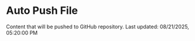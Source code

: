 # Auto Push File

Content that will be pushed to GitHub repository.
Last updated: 08/21/2025, 05:20:00 PM